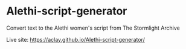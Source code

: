 # Alethi-script-generator
Convert text to the Alethi women's script from The Stormlight Archive

Live site: https://aclay.github.io/Alethi-script-generator/
